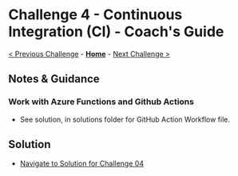# Challenge 4 - Continuous Integration (CI) - Coach's Guide

[< Previous Challenge](./Challenge03.md) - **[Home](README.md)** - [Next Challenge >](./Challenge05.md)

## Notes & Guidance

### Work with Azure Functions and Github Actions

- See solution, in solutions folder for GitHub Action Workflow file.

## Solution 
- [Navigate to Solution for Challenge 04](./Solution/Challenge%2004/Solution04.yml)
